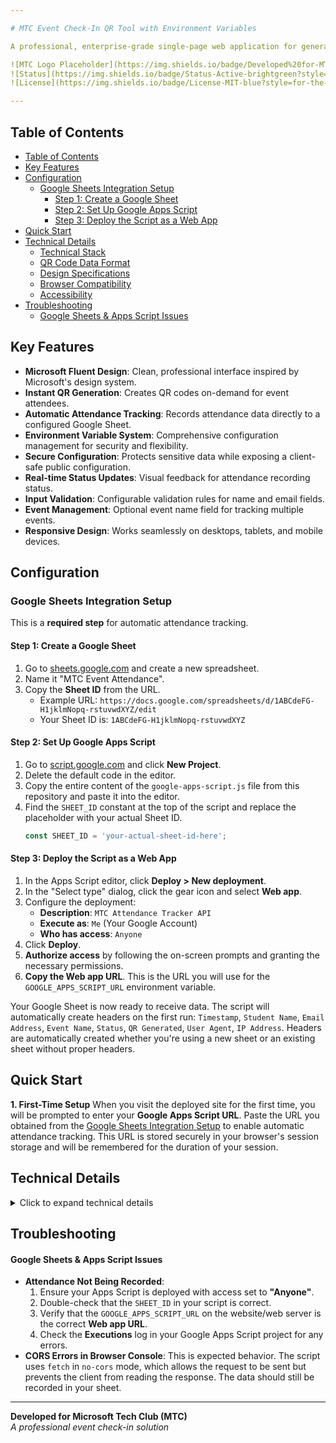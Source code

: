 ```yaml
---

# MTC Event Check-In QR Tool with Environment Variables

A professional, enterprise-grade single-page web application for generating QR codes for Microsoft Tech Club (MTC) event check-ins with automatic attendance tracking to Google Sheets. This tool features a comprehensive environment variable system for secure, flexible configuration across development, staging, and production environments.

![MTC Logo Placeholder](https://img.shields.io/badge/Developed%20for-MTC-0078D4?style=for-the-badge&logo=microsoft)
![Status](https://img.shields.io/badge/Status-Active-brightgreen?style=for-the-badge)
![License](https://img.shields.io/badge/License-MIT-blue?style=for-the-badge)

---
```


## Table of Contents

- [Table of Contents](#table-of-contents)
- [Key Features](#key-features)
- [Configuration](#configuration)
  - [Google Sheets Integration Setup](#google-sheets-integration-setup)
    - [Step 1: Create a Google Sheet](#step-1-create-a-google-sheet)
    - [Step 2: Set Up Google Apps Script](#step-2-set-up-google-apps-script)
    - [Step 3: Deploy the Script as a Web App](#step-3-deploy-the-script-as-a-web-app)
- [Quick Start](#quick-start)
- [Technical Details](#technical-details)
  - [Technical Stack](#technical-stack)
  - [QR Code Data Format](#qr-code-data-format)
  - [Design Specifications](#design-specifications)
  - [Browser Compatibility](#browser-compatibility)
  - [Accessibility](#accessibility)
- [Troubleshooting](#troubleshooting)
    - [Google Sheets \& Apps Script Issues](#google-sheets--apps-script-issues)

## Key Features

- **Microsoft Fluent Design**: Clean, professional interface inspired by Microsoft's design system.
- **Instant QR Generation**: Creates QR codes on-demand for event attendees.
- **Automatic Attendance Tracking**: Records attendance data directly to a configured Google Sheet.
- **Environment Variable System**: Comprehensive configuration management for security and flexibility.
- **Secure Configuration**: Protects sensitive data while exposing a client-safe public configuration.
- **Real-time Status Updates**: Visual feedback for attendance recording status.
- **Input Validation**: Configurable validation rules for name and email fields.
- **Event Management**: Optional event name field for tracking multiple events.
- **Responsive Design**: Works seamlessly on desktops, tablets, and mobile devices.

## Configuration

### Google Sheets Integration Setup

This is a **required step** for automatic attendance tracking.

#### Step 1: Create a Google Sheet
1. Go to [sheets.google.com](https://sheets.google.com) and create a new spreadsheet.
2. Name it "MTC Event Attendance".
3. Copy the **Sheet ID** from the URL.
   - Example URL: `https://docs.google.com/spreadsheets/d/1ABCdeFG-H1jklmNopq-rstuvwdXYZ/edit`
   - Your Sheet ID is: `1ABCdeFG-H1jklmNopq-rstuvwdXYZ`

#### Step 2: Set Up Google Apps Script
1. Go to [script.google.com](https://script.google.com) and click **New Project**.
2. Delete the default code in the editor.
3. Copy the entire content of the `google-apps-script.js` file from this repository and paste it into the editor.
4. Find the `SHEET_ID` constant at the top of the script and replace the placeholder with your actual Sheet ID.
   ```javascript
   const SHEET_ID = 'your-actual-sheet-id-here';
   ```

#### Step 3: Deploy the Script as a Web App
1. In the Apps Script editor, click **Deploy > New deployment**.
2. In the "Select type" dialog, click the gear icon and select **Web app**.
3. Configure the deployment:
   - **Description**: `MTC Attendance Tracker API`
   - **Execute as**: `Me` (Your Google Account)
   - **Who has access**: `Anyone`
4. Click **Deploy**.
5. **Authorize access** by following the on-screen prompts and granting the necessary permissions.
6. **Copy the Web app URL**. This is the URL you will use for the `GOOGLE_APPS_SCRIPT_URL` environment variable.

Your Google Sheet is now ready to receive data. The script will automatically create headers on the first run: `Timestamp`, `Student Name`, `Email Address`, `Event Name`, `Status`, `QR Generated`, `User Agent`, `IP Address`. Headers are automatically created whether you're using a new sheet or an existing sheet without proper headers.

## Quick Start

**1. First-Time Setup**
When you visit the deployed site for the first time, you will be prompted to enter your **Google Apps Script URL**. Paste the URL you obtained from the [Google Sheets Integration Setup](#google-sheets-integration-setup) to enable automatic attendance tracking. This URL is stored securely in your browser's session storage and will be remembered for the duration of your session.

## Technical Details
<details>
<summary>Click to expand technical details</summary>

### Technical Stack
- **HTML5**: Semantic structure with environment meta tags.
- **CSS3**: Microsoft Fluent Design system with CSS custom properties for theming.
- **JavaScript (ES6+)**: Modern, modular JavaScript for application logic.
- **Node.js**: Used for the deployment script (`deploy.js`) to manage environments.
- **QRCode.js**: External library for client-side QR code generation (loaded via CDN).

### QR Code Data Format
The generated QR codes contain a simple, human-readable key-value pair format:
```
Name: [Student Name]
Email: [Student Email]
```

### Design Specifications
- **Font**: Segoe UI (Microsoft standard), with fallbacks.
- **Primary Color**: Microsoft Blue (`#0078D4`), configurable via `PRIMARY_COLOR`.
- **Background**: Light gray (`#f0f2f5`).
- **Container**: White with a subtle shadow (`box-shadow`).
- **QR Code Size**: 256x256 pixels.

### Browser Compatibility
- Chrome 60+
- Firefox 55+
- Safari 12+
- Edge 79+

### Accessibility
- Semantic HTML (`<main>`, `<form>`, `<label>`).
- High-contrast color scheme for readability.
- Full keyboard navigation support, including using the `Enter` key to submit the form.

</details>

## Troubleshooting

#### Google Sheets & Apps Script Issues
- **Attendance Not Being Recorded**:
  1.  Ensure your Apps Script is deployed with access set to **"Anyone"**.
  2.  Double-check that the `SHEET_ID` in your script is correct.
  3.  Verify that the `GOOGLE_APPS_SCRIPT_URL` on the website/web server is the correct **Web app URL**.
  4.  Check the **Executions** log in your Google Apps Script project for any errors.
- **CORS Errors in Browser Console**: This is expected behavior. The script uses `fetch` in `no-cors` mode, which allows the request to be sent but prevents the client from reading the response. The data should still be recorded in your sheet.

---

**Developed for Microsoft Tech Club (MTC)**  
*A professional event check-in solution*